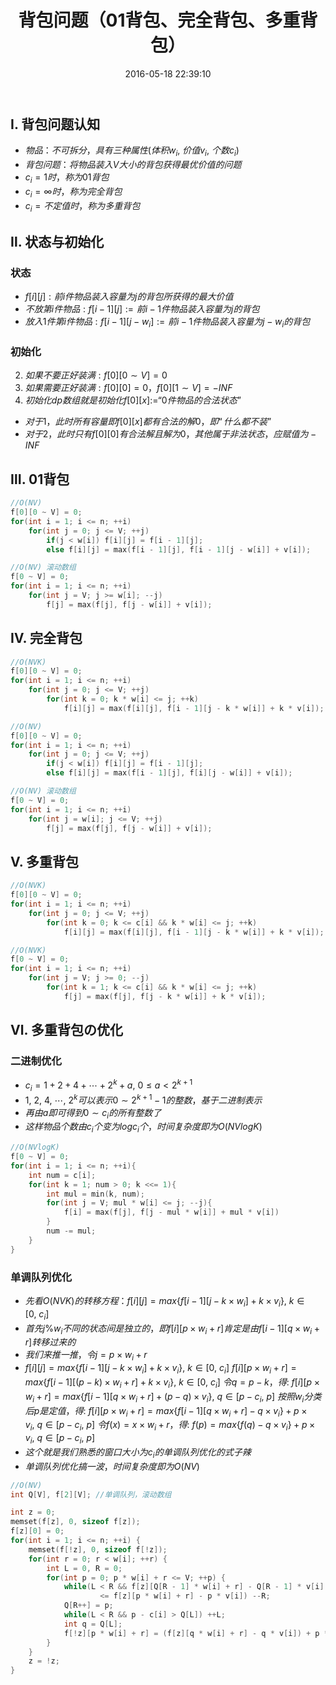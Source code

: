 ﻿---
title: 背包问题（01背包、完全背包、多重背包）
categories:
  - 小结
  - 
  - 
tags:
  - 
  - 
date: 2016-05-18 22:39:10
toc: true
---

## Ⅰ. 背包问题认知
* $物品：不可拆分，具有三种属性(体积w_i,\ 价值v_i,\ 个数c_i)$
* $背包问题：将物品装入V大小的背包获得最优价值的问题$
* $c_i=1时，称为01背包$
* $c_i=\infty 时，称为完全背包$
* $c_i=不定值时，称为多重背包$

<!-- more -->
## Ⅱ. 状态与初始化
### 状态
* $f[i][j]:前i件物品装入容量为j的背包所获得的最大价值$
* $不放第i件物品: f[i-1][j]:= 前i-1件物品装入容量为j的背包$
* $放入1件第i件物品: f[i-1][j-w_i]:= 前i-1件物品装入容量为j-w_i的背包$

### 初始化
2. $如果不要正好装满: f[0][0\sim V] = 0$
3. $如果需要正好装满: f[0][0] = 0，f[0][1\sim V] = -INF$
4. $初始化dp数组就是初始化f[0][x]:= “0件物品的合法状态”$
 * $对于1，此时所有容量即f[0][x]都有合法的解0，即“什么都不装”$
 * $对于2，此时只有f[0][0]有合法解且解为0，其他属于非法状态，应赋值为-INF$

## Ⅲ. 01背包
```cpp
//O(NV)
f[0][0 ~ V] = 0;
for(int i = 1; i <= n; ++i)
    for(int j = 0; j <= V; ++j)
        if(j < w[i]) f[i][j] = f[i - 1][j];
        else f[i][j] = max(f[i - 1][j], f[i - 1][j - w[i]] + v[i]);

//O(NV) 滚动数组
f[0 ~ V] = 0;
for(int i = 1; i <= n; ++i)
    for(int j = V; j >= w[i]; --j)
        f[j] = max(f[j], f[j - w[i]] + v[i]);
```

## Ⅳ. 完全背包
```cpp
//O(NVK)
f[0][0 ~ V] = 0;
for(int i = 1; i <= n; ++i)
    for(int j = 0; j <= V; ++j)
        for(int k = 0; k * w[i] <= j; ++k)
            f[i][j] = max(f[i][j], f[i - 1][j - k * w[i]] + k * v[i]);

//O(NV)
f[0][0 ~ V] = 0;
for(int i = 1; i <= n; ++i)
    for(int j = 0; j <= V; ++j)
        if(j < w[i]) f[i][j] = f[i - 1][j];
        else f[i][j] = max(f[i - 1][j], f[i][j - w[i]] + v[i]);

//O(NV) 滚动数组
f[0 ~ V] = 0;
for(int i = 1; i <= n; ++i)
    for(int j = w[i]; j <= V; ++j)
        f[j] = max(f[j], f[j - w[i]] + v[i]);
```

## Ⅴ. 多重背包
```cpp
//O(NVK)
f[0][0 ~ V] = 0;
for(int i = 1; i <= n; ++i)
    for(int j = 0; j <= V; ++j)
        for(int k = 0; k <= c[i] && k * w[i] <= j; ++k)
            f[i][j] = max(f[i][j], f[i - 1][j - k * w[i]] + k * v[i]);

//O(NVK)
f[0 ~ V] = 0;
for(int i = 1; i <= n; ++i)
    for(int j = V; j >= 0; --j)
        for(int k = 1; k <= c[i] && k * w[i] <= j; ++k)
            f[j] = max(f[j], f[j - k * w[i]] + k * v[i]);
```

## Ⅵ. 多重背包の优化
### 二进制优化
* $c_i=1+2+4+\cdots+2^k+a,\ 0\le a < 2^{k+1}$
* $1,\ 2,\ 4,\ \cdots,\ 2^k可以表示0\sim 2^{k+1}-1的整数，基于二进制表示$
* $再由a即可得到0\sim c_i的所有整数了$
* $这样物品个数由c_i个变为logc_i个，时间复杂度即为O(NVlogK)$

```cpp
//O(NVlogK)
f[0 ~ V] = 0;
for(int i = 1; i <= n; ++i){
    int num = c[i];
    for(int k = 1; num > 0; k <<= 1){
        int mul = min(k, num);
        for(int j = V; mul * w[i] <= j; --j){
            f[i] = max(f[j], f[j - mul * w[i]] + mul * v[i])
        }
        num -= mul;
    }
}
```

### 单调队列优化
* $先看O(NVK)的转移方程：f[i][j] = max\{f[i-1][j-k\times w_i]+k\times v_i\},\ k\in [0,\ c_i]$
* $首先j\%w_i不同的状态间是独立的，即f[i][p\times w_i+r]肯定是由f[i-1][q\times w_i + r]转移过来的$
* $我们来推一推，令j=p\times w_i +r$
* $f[i][j] = max\{f[i-1][j-k\times w_i]+k\times v_i\},\ k\in [0,\ c_i]$
$f[i][p\times w_i +r] = max\{f[i-1][(p-k)\times w_i + r]+k\times v_i\},\ k\in [0,\ c_i]$
$令q=p-k，得:$
$f[i][p\times w_i +r] = max\{f[i-1][q\times w_i + r]+(p-q)\times v_i\},\ q\in [p-c_i,\ p]$
$按照w_i分类后p是定值，得:$
$f[i][p\times w_i +r] = max\{f[i-1][q\times w_i + r]-q\times v_i\}+p\times v_i,\ q\in [p-c_i,\ p]$
$令f(x)=x\times w_i + r，得:$
$f(p)=max\{f(q)-q\times v_i\}+p\times v_i,\ q\in [p-c_i,\ p]$
* $这个就是我们熟悉的窗口大小为c_i的单调队列优化的式子辣$
* $单调队列优化搞一波，时间复杂度即为O(NV)$

```cpp
//O(NV)
int Q[V], f[2][V]; //单调队列，滚动数组

int z = 0;
memset(f[z], 0, sizeof f[z]);
f[z][0] = 0;
for(int i = 1; i <= n; ++i) {
    memset(f[!z], 0, sizeof f[!z]);
    for(int r = 0; r < w[i]; ++r) {
        int L = 0, R = 0;
        for(int p = 0; p * w[i] + r <= V; ++p) {
            while(L < R && f[z][Q[R - 1] * w[i] + r] - Q[R - 1] * v[i]
                    <= f[z][p * w[i] + r] - p * v[i]) --R;
            Q[R++] = p;
            while(L < R && p - c[i] > Q[L]) ++L;
            int q = Q[L];
            f[!z][p * w[i] + r] = (f[z][q * w[i] + r] - q * v[i]) + p * v[i];
        }
    }
    z = !z;
}
```
